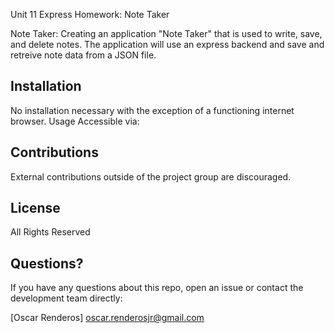 Unit 11 Express Homework: Note Taker


Note Taker: Creating an application "Note Taker" that is used to write, save, and delete notes. The application will use an express backend and save and retreive note data from a JSON file.


## Installation
No installation necessary with the exception of a functioning internet browser.
Usage
Accessible via: 

## Contributions
External contributions outside of the project group are discouraged.

## License
All Rights Reserved

## Questions?
If you have any questions about this repo, open an issue or contact the development team directly:

 [Oscar Renderos] oscar.renderosjr@gmail.com

